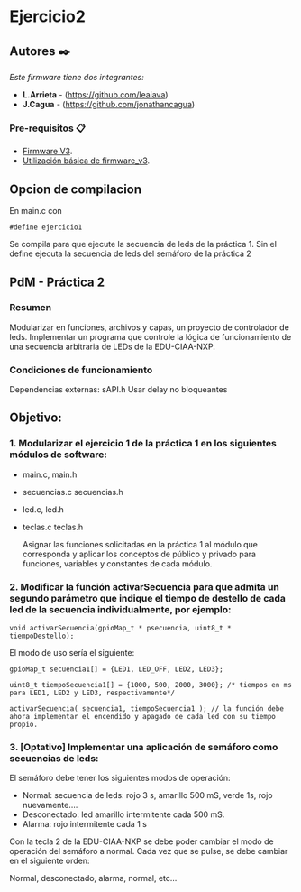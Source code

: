 # Ejercicio2
## Autores ✒️

_Este firmware tiene dos integrantes:_

* **L.Arrieta** - (https://github.com/leaiava)
* **J.Cagua** - (https://github.com/jonathancagua)

### Pre-requisitos 📋
- [Firmware V3](https://github.com/epernia/firmware_v3).
- [Utilización básica de firmware_v3](https://github.com/epernia/firmware_v3/blob/master/documentation/firmware/usage/usage-es.md).

## Opcion de compilacion
En main.c con 
 
    #define ejercicio1
Se compila para que ejecute la secuencia de leds de la práctica 1. Sin el define ejecuta la secuencia de leds del semáforo de la práctica 2

## PdM - Práctica 2

### Resumen
Modularizar en funciones, archivos y capas, un proyecto de controlador de leds. Implementar un programa que controle la lógica de funcionamiento de una secuencia arbitraria de LEDs de la EDU-CIAA-NXP.
### Condiciones de funcionamiento
Dependencias externas:
sAPI.h
Usar delay no bloqueantes
## Objetivo:

### 1. Modularizar el ejercicio 1 de la práctica 1 en los siguientes módulos de software:
- main.c, main.h
- secuencias.c secuencias.h
- led.c, led.h
- teclas.c teclas.h

  Asignar las funciones solicitadas en la práctica 1 al módulo que corresponda y aplicar los conceptos de público y privado para funciones, variables y constantes de cada módulo.

### 2. Modificar la función activarSecuencia para que admita un segundo parámetro que indique el tiempo de destello de cada led de la secuencia individualmente, por ejemplo:

    void activarSecuencia(gpioMap_t * psecuencia, uint8_t * tiempoDestello);

El modo de uso sería el siguiente:

    gpioMap_t secuencia1[] = {LED1, LED_OFF, LED2, LED3};

    uint8_t tiempoSecuencia1[] = {1000, 500, 2000, 3000}; /* tiempos en ms para LED1, LED2 y LED3, respectivamente*/

    activarSecuencia( secuencia1, tiempoSecuencia1 ); // la función debe ahora implementar el encendido y apagado de cada led con su tiempo propio.


### 3. [Optativo] Implementar una aplicación de semáforo como secuencias de leds:

El semáforo debe tener los siguientes modos de operación:
- Normal: secuencia de leds: rojo 3 s, amarillo 500 mS, verde 1s, rojo nuevamente....
- Desconectado: led amarillo intermitente cada 500 mS.
- Alarma: rojo intermitente cada 1 s

Con la tecla 2 de la EDU-CIAA-NXP se debe poder cambiar el modo de operación del semáforo a normal. Cada vez que se pulse, se debe cambiar en el siguiente orden:

Normal, desconectado, alarma, normal, etc...

